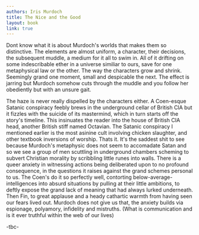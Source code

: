 ```yaml
---
authors: Iris Murdoch
title: The Nice and the Good
layout: book
link: true
---
```

Dont know what it is about Murdoch's worlds that makes them so distinctive. The elements are almost uniform, a character, their decisions, the subsequent muddle, a medium for it all to swim in. All of it drifting on some indescribable ether in a universe similiar to ours, save for one metaphysical law or the other. The way the characters grow and shrink. Seemingly grand one moment, small and despicable the next. The effect is jarring but Murdoch somehow cuts through the muddle and you follow her obediently but with an unsure gait.

The haze is never really dispelled by the characters either. A Coen-esque Satanic conspiracy feebly brews in the underground cellar of British CIA but it fizzles with the suicide of its mastermind, which in turn starts off the story's timeline. This insinuates the reader into the house of British CIA head, another British stiff named Octavian. The Satanic conspiracy I mentioned earlier is the most asinine cult involving chicken slaughter, and other textbook inversions of worship. Thats it. It's the saddest shit to see because Murdoch's metaphysic does not seem to accomadate Satan and so we see a group of men scuttling in underground chambers scheming to subvert Christian morality by scribbling little runes into walls. There is a queer anxiety in witnessing actions being deliberated upon to no profound consequence, in the questions it raises against the grand schemes personal to us. The Coen's do it so perfectly well, contorting below-average-intelligences into absurd situations by pulling at their little ambitions, to deftly expose the grand lack of meaning that had always lurked underneath. Then Fin, to great applause and a heady cathartic warmth from having seen our fears lived out. Murdoch does not give us that, the anxiety builds  via espionage, polyamory, infidelity and mistruths. (What is communication and is it ever truthful within the web of our lives)

-tbc-